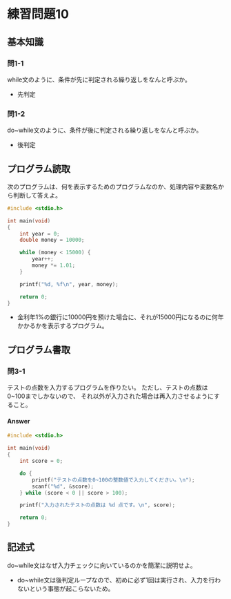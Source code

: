 # 練習問題10

## 基本知識

### 問1-1

while文のように、条件が先に判定される繰り返しをなんと呼ぶか。

- 先判定

### 問1-2

do~while文のように、条件が後に判定される繰り返しをなんと呼ぶか。

- 後判定

## プログラム読取

次のプログラムは、何を表示するためのプログラムなのか、処理内容や変数名から判断して答えよ。

```c
#include <stdio.h>

int main(void)
{
    int year = 0;
    double money = 10000;

    while (money < 15000) {
        year++;
        money *= 1.01;
    }

    printf("%d, %f\n", year, money);

    return 0;
}
```

- 金利年1%の銀行に10000円を預けた場合に、それが15000円になるのに何年かかるかを表示するプログラム。

## プログラム書取

### 問3-1

テストの点数を入力するプログラムを作りたい。
ただし、テストの点数は0~100までしかないので、
それ以外が入力された場合は再入力させるようにすること。

#### Answer

```c
#include <stdio.h>

int main(void)
{
    int score = 0;

    do {
        printf("テストの点数を0~100の整数値で入力してください。\n");
        scanf("%d", &score);
    } while (score < 0 || score > 100);

    printf("入力されたテストの点数は %d 点です。\n", score);

    return 0;
}
```

## 記述式

do~while文はなぜ入力チェックに向いているのかを簡潔に説明せよ。

- do~while文は後判定ループなので、初めに必ず1回は実行され、入力を行わないという事態が起こらないため。
